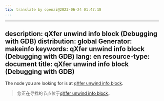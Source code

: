 ```yaml
---
tip: translate by openai@2023-06-24 01:47:18
...
```

---
description: qXfer unwind info block (Debugging with GDB)
distribution: global
Generator: makeinfo
keywords: qXfer unwind info block (Debugging with GDB)
lang: en
resource-type: document
title: qXfer unwind info block (Debugging with GDB)
---

The node you are looking for is at [qXfer unwind info block](General-Query-Packets.html#qXfer-unwind-info-block).

> 您正在寻找的节点位于[qXfer unwind info block](General-Query-Packets.html#qXfer-unwind-info-block)。
